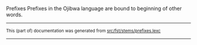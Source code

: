 Prefixes
Prefixes in the Ojibwa language are bound to beginning of other words.

* * *

<small>This (part of) documentation was generated from [src/fst/stems/prefixes.lexc](https://github.com/giellalt/lang-oji/blob/main/src/fst/stems/prefixes.lexc)</small>

---

